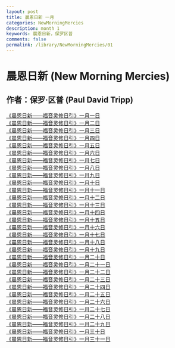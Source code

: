 ```yaml
---
layout: post
title: 晨恩日新 一月
categories: NewMorningMercies
description: month 1
keywords: 晨恩日新，保罗区普
comments: false
permalink: /library/NewMorningMercies/01
---
```


# 晨恩日新 (New Morning Mercies)

## 作者：保罗·区普 (Paul David Tripp)

[《晨恩日新——福音灵修日引》一月一日](/library/NewMorningMercies/0101)<br>
[《晨恩日新——福音灵修日引》一月二日](/library/NewMorningMercies/0102)<br>
[《晨恩日新——福音灵修日引》一月三日](/library/NewMorningMercies/0103)<br>
[《晨恩日新——福音灵修日引》一月四日](/library/NewMorningMercies/0104)<br>
[《晨恩日新——福音灵修日引》一月五日](/library/NewMorningMercies/0105)<br>
[《晨恩日新——福音灵修日引》一月六日](/library/NewMorningMercies/0106)<br>
[《晨恩日新——福音灵修日引》一月七日](/library/NewMorningMercies/0107)<br>
[《晨恩日新——福音灵修日引》一月八日](/library/NewMorningMercies/0108)<br>
[《晨恩日新——福音灵修日引》一月九日](/library/NewMorningMercies/0109)<br>
[《晨恩日新——福音灵修日引》一月十日](/library/NewMorningMercies/0110)<br>
[《晨恩日新——福音灵修日引》一月十一日](/library/NewMorningMercies/0111)<br>
[《晨恩日新——福音灵修日引》一月十二日](/library/NewMorningMercies/0112)<br>
[《晨恩日新——福音灵修日引》一月十三日](/library/NewMorningMercies/0113)<br>
[《晨恩日新——福音灵修日引》一月十四日](/library/NewMorningMercies/0114)<br>
[《晨恩日新——福音灵修日引》一月十五日](/library/NewMorningMercies/0115)<br>
[《晨恩日新——福音灵修日引》一月十六日](/library/NewMorningMercies/0116)<br>
[《晨恩日新——福音灵修日引》一月十七日](/library/NewMorningMercies/0117)<br>
[《晨恩日新——福音灵修日引》一月十八日](/library/NewMorningMercies/0118)<br>
[《晨恩日新——福音灵修日引》一月十九日](/library/NewMorningMercies/0119)<br>
[《晨恩日新——福音灵修日引》一月二十日](/library/NewMorningMercies/0120)<br>
[《晨恩日新——福音灵修日引》一月二十一日](/library/NewMorningMercies/0121)<br>
[《晨恩日新——福音灵修日引》一月二十二日](/library/NewMorningMercies/0122)<br>
[《晨恩日新——福音灵修日引》一月二十三日](/library/NewMorningMercies/0123)<br>
[《晨恩日新——福音灵修日引》一月二十四日](/library/NewMorningMercies/0124)<br>
[《晨恩日新——福音灵修日引》一月二十五日](/library/NewMorningMercies/0125)<br>
[《晨恩日新——福音灵修日引》一月二十六日](/library/NewMorningMercies/0126)<br>
[《晨恩日新——福音灵修日引》一月二十七日](/library/NewMorningMercies/0127)<br>
[《晨恩日新——福音灵修日引》一月二十八日](/library/NewMorningMercies/0128)<br>
[《晨恩日新——福音灵修日引》一月二十九日](/library/NewMorningMercies/0129)<br>
[《晨恩日新——福音灵修日引》一月三十日](/library/NewMorningMercies/0130)<br>
[《晨恩日新——福音灵修日引》一月三十一日](/library/NewMorningMercies/0131)<br>